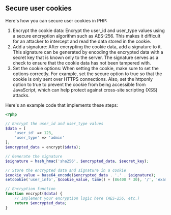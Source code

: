## Secure user cookies

Here's how you can secure user cookies in PHP:

1. Encrypt the cookie data: Encrypt the user_id and user_type values using a secure encryption algorithm such as AES-256. This makes it difficult for an attacker to intercept and read the data stored in the cookie.
2. Add a signature: After encrypting the cookie data, add a signature to it. This signature can be generated by encoding the encrypted data with a secret key that is known only to the server. The signature serves as a check to ensure that the cookie data has not been tampered with.
3. Set the cookie options: When setting the cookie, make sure to set the options correctly. For example, set the secure option to true so that the cookie is only sent over HTTPS connections. Also, set the httponly option to true to prevent the cookie from being accessible from JavaScript, which can help protect against cross-site scripting (XSS) attacks.

Here's an example code that implements these steps:

```php
<?php

// Encrypt the user_id and user_type values
$data = [
    'user_id' => 123,
    'user_type' => 'admin'
];
$encrypted_data = encrypt($data);

// Generate the signature
$signature = hash_hmac('sha256', $encrypted_data, $secret_key);

// Store the encrypted data and signature in a cookie
$cookie_value = base64_encode($encrypted_data . '.' . $signature);
setcookie('user_info', $cookie_value, time() + (86400 * 30), '/', 'example.com', true, true);

// Encryption function
function encrypt($data) {
    // Implement your encryption logic here (AES-256, etc.)
    return $encrypted_data;
}

```
